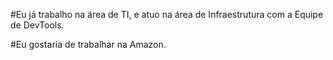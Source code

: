 #Eu já trabalho na área de TI, e atuo na área de Infraestrutura com a Equipe de DevTools.

#Eu gostaria de trabalhar na Amazon.
